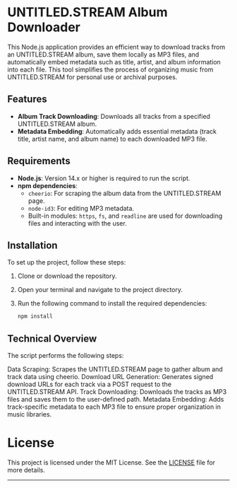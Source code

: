 # UNTITLED.STREAM Album Downloader

This Node.js application provides an efficient way to download tracks from an UNTITLED.STREAM album, save them locally as MP3 files, and automatically embed metadata such as title, artist, and album information into each file. This tool simplifies the process of organizing music from UNTITLED.STREAM for personal use or archival purposes.

## Features

- **Album Track Downloading**: Downloads all tracks from a specified UNTITLED.STREAM album.
- **Metadata Embedding**: Automatically adds essential metadata (track title, artist name, and album name) to each downloaded MP3 file.

## Requirements

- **Node.js**: Version 14.x or higher is required to run the script.
- **npm dependencies**:
  - `cheerio`: For scraping the album data from the UNTITLED.STREAM page.
  - `node-id3`: For editing MP3 metadata.
  - Built-in modules: `https`, `fs`, and `readline` are used for downloading files and interacting with the user.

## Installation

To set up the project, follow these steps:

1. Clone or download the repository.
2. Open your terminal and navigate to the project directory.
3. Run the following command to install the required dependencies:

   ```bash
   npm install
   ```
   
## Technical Overview
The script performs the following steps:

Data Scraping: Scrapes the UNTITLED.STREAM page to gather album and track data using cheerio.
Download URL Generation: Generates signed download URLs for each track via a POST request to the UNTITLED.STREAM API.
Track Downloading: Downloads the tracks as MP3 files and saves them to the user-defined path.
Metadata Embedding: Adds track-specific metadata to each MP3 file to ensure proper organization in music libraries.

# License

This project is licensed under the MIT License. See the [LICENSE](LICENSE) file for more details.

---
